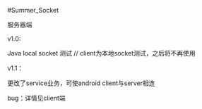 #Summer_Socket

服务器端

v1.0:

Java local socket 测试
// client为本地socket测试，之后将不再使用

v1.1：

更改了service业务，可使android client与server相连

bug：详情见client端
